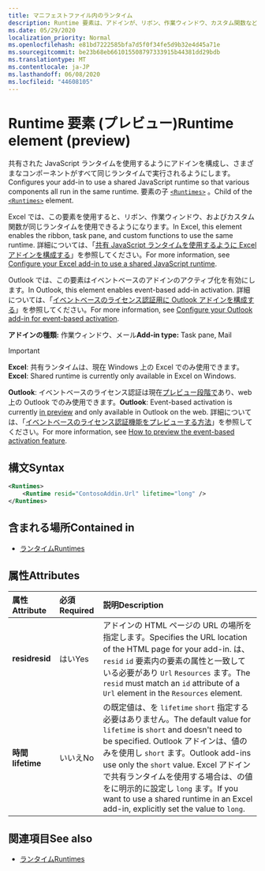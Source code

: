 ```yaml
---
title: マニフェストファイル内のランタイム
description: Runtime 要素は、アドインが、リボン、作業ウィンドウ、カスタム関数など、さまざまなコンポーネントに対して共有 JavaScript ランタイムを使用するように構成します。
ms.date: 05/29/2020
localization_priority: Normal
ms.openlocfilehash: e81bd7222585bfa7d5f0f34fe5d9b32e4d45a71e
ms.sourcegitcommit: be23b68eb661015508797333915b44381dd29bdb
ms.translationtype: MT
ms.contentlocale: ja-JP
ms.lasthandoff: 06/08/2020
ms.locfileid: "44608105"
---
```

# <a name="runtime-element-preview"></a><span data-ttu-id="6acf6-103">Runtime 要素 (プレビュー)</span><span class="sxs-lookup"><span data-stu-id="6acf6-103">Runtime element (preview)</span></span>

<span data-ttu-id="6acf6-104">共有された JavaScript ランタイムを使用するようにアドインを構成し、さまざまなコンポーネントがすべて同じランタイムで実行されるようにします。</span><span class="sxs-lookup"><span data-stu-id="6acf6-104">Configures your add-in to use a shared JavaScript runtime so that various components all run in the same runtime.</span></span> <span data-ttu-id="6acf6-105">要素の子 [`<Runtimes>`](runtimes.md) 。</span><span class="sxs-lookup"><span data-stu-id="6acf6-105">Child of the [`<Runtimes>`](runtimes.md) element.</span></span>

<span data-ttu-id="6acf6-106">Excel では、この要素を使用すると、リボン、作業ウィンドウ、およびカスタム関数が同じランタイムを使用できるようになります。</span><span class="sxs-lookup"><span data-stu-id="6acf6-106">In Excel, this element enables the ribbon, task pane, and custom functions to use the same runtime.</span></span> <span data-ttu-id="6acf6-107">詳細については、「[共有 JavaScript ランタイムを使用するように Excel アドインを構成する](../../excel/configure-your-add-in-to-use-a-shared-runtime.md)」を参照してください。</span><span class="sxs-lookup"><span data-stu-id="6acf6-107">For more information, see [Configure your Excel add-in to use a shared JavaScript runtime](../../excel/configure-your-add-in-to-use-a-shared-runtime.md).</span></span>

<span data-ttu-id="6acf6-108">Outlook では、この要素はイベントベースのアドインのアクティブ化を有効にします。</span><span class="sxs-lookup"><span data-stu-id="6acf6-108">In Outlook, this element enables event-based add-in activation.</span></span> <span data-ttu-id="6acf6-109">詳細については、「[イベントベースのライセンス認証用に Outlook アドインを構成する](../../outlook/autolaunch.md)」を参照してください。</span><span class="sxs-lookup"><span data-stu-id="6acf6-109">For more information, see [Configure your Outlook add-in for event-based activation](../../outlook/autolaunch.md).</span></span>

<span data-ttu-id="6acf6-110">**アドインの種類:** 作業ウィンドウ、メール</span><span class="sxs-lookup"><span data-stu-id="6acf6-110">**Add-in type:** Task pane, Mail</span></span>

> [!IMPORTANT]
> <span data-ttu-id="6acf6-111">**Excel**: 共有ランタイムは、現在 Windows 上の Excel でのみ使用できます。</span><span class="sxs-lookup"><span data-stu-id="6acf6-111">**Excel**: Shared runtime is currently only available in Excel on Windows.</span></span>
>
> <span data-ttu-id="6acf6-112">**Outlook**: イベントベースのライセンス認証は現在[プレビュー段階で](../../reference/objectmodel/preview-requirement-set/outlook-requirement-set-preview.md)あり、web 上の Outlook でのみ使用できます。</span><span class="sxs-lookup"><span data-stu-id="6acf6-112">**Outlook**: Event-based activation is currently [in preview](../../reference/objectmodel/preview-requirement-set/outlook-requirement-set-preview.md) and only available in Outlook on the web.</span></span> <span data-ttu-id="6acf6-113">詳細については、「[イベントベースのライセンス認証機能をプレビューする方法](../../outlook/autolaunch.md#how-to-preview-the-event-based-activation-feature)」を参照してください。</span><span class="sxs-lookup"><span data-stu-id="6acf6-113">For more information, see [How to preview the event-based activation feature](../../outlook/autolaunch.md#how-to-preview-the-event-based-activation-feature).</span></span>

## <a name="syntax"></a><span data-ttu-id="6acf6-114">構文</span><span class="sxs-lookup"><span data-stu-id="6acf6-114">Syntax</span></span>

```XML
<Runtimes>
    <Runtime resid="ContosoAddin.Url" lifetime="long" />
</Runtimes>
```

## <a name="contained-in"></a><span data-ttu-id="6acf6-115">含まれる場所</span><span class="sxs-lookup"><span data-stu-id="6acf6-115">Contained in</span></span>

- [<span data-ttu-id="6acf6-116">ランタイム</span><span class="sxs-lookup"><span data-stu-id="6acf6-116">Runtimes</span></span>](runtimes.md)

## <a name="attributes"></a><span data-ttu-id="6acf6-117">属性</span><span class="sxs-lookup"><span data-stu-id="6acf6-117">Attributes</span></span>

|  <span data-ttu-id="6acf6-118">属性</span><span class="sxs-lookup"><span data-stu-id="6acf6-118">Attribute</span></span>  |  <span data-ttu-id="6acf6-119">必須</span><span class="sxs-lookup"><span data-stu-id="6acf6-119">Required</span></span>  |  <span data-ttu-id="6acf6-120">説明</span><span class="sxs-lookup"><span data-stu-id="6acf6-120">Description</span></span>  |
|:-----|:-----|:-----|
|  <span data-ttu-id="6acf6-121">**resid**</span><span class="sxs-lookup"><span data-stu-id="6acf6-121">**resid**</span></span>  |  <span data-ttu-id="6acf6-122">はい</span><span class="sxs-lookup"><span data-stu-id="6acf6-122">Yes</span></span>  | <span data-ttu-id="6acf6-123">アドインの HTML ページの URL の場所を指定します。</span><span class="sxs-lookup"><span data-stu-id="6acf6-123">Specifies the URL location of the HTML page for your add-in.</span></span> <span data-ttu-id="6acf6-124">は、 `resid` `id` 要素内の要素の属性と一致している必要があり `Url` `Resources` ます。</span><span class="sxs-lookup"><span data-stu-id="6acf6-124">The `resid` must match an `id` attribute of a `Url` element in the `Resources` element.</span></span> |
|  <span data-ttu-id="6acf6-125">**時間**</span><span class="sxs-lookup"><span data-stu-id="6acf6-125">**lifetime**</span></span>  |  <span data-ttu-id="6acf6-126">いいえ</span><span class="sxs-lookup"><span data-stu-id="6acf6-126">No</span></span>  | <span data-ttu-id="6acf6-127">の既定値は、を `lifetime` `short` 指定する必要はありません。</span><span class="sxs-lookup"><span data-stu-id="6acf6-127">The default value for `lifetime` is `short` and doesn't need to be specified.</span></span> <span data-ttu-id="6acf6-128">Outlook アドインは、値のみを使用し `short` ます。</span><span class="sxs-lookup"><span data-stu-id="6acf6-128">Outlook add-ins use only the `short` value.</span></span> <span data-ttu-id="6acf6-129">Excel アドインで共有ランタイムを使用する場合は、の値をに明示的に設定し `long` ます。</span><span class="sxs-lookup"><span data-stu-id="6acf6-129">If you want to use a shared runtime in an Excel add-in, explicitly set the value to `long`.</span></span> |

## <a name="see-also"></a><span data-ttu-id="6acf6-130">関連項目</span><span class="sxs-lookup"><span data-stu-id="6acf6-130">See also</span></span>

- [<span data-ttu-id="6acf6-131">ランタイム</span><span class="sxs-lookup"><span data-stu-id="6acf6-131">Runtimes</span></span>](runtimes.md)
